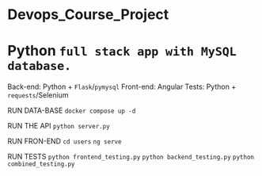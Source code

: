 # Devops_Course_Project
# Python `full stack app with MySQL database.`
Back-end: Python + `Flask`/`pymysql`
Front-end: Angular
Tests: Python + `requests`/Selenium


RUN DATA-BASE `docker compose up -d`

RUN THE API  `python server.py`

RUN FRON-END 
  `cd users`
  `ng serve`

RUN TESTS
  `python frontend_testing.py` `python backend_testing.py` `python combined_testing.py`

